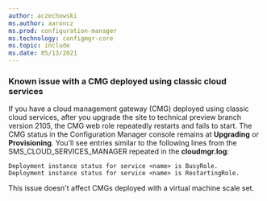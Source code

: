 ```yaml
---
author: aczechowski
ms.author: aaroncz
ms.prod: configuration-manager
ms.technology: configmgr-core
ms.topic: include
ms.date: 05/13/2021
---
```


### <a name="ki_cmg"></a> Known issue with a CMG deployed using classic cloud services

<!--9888296-->

If you have a cloud management gateway (CMG) deployed using classic cloud services, after you upgrade the site to technical preview branch version 2105, the CMG web role repeatedly restarts and fails to start. The CMG status in the Configuration Manager console remains at **Upgrading** or **Provisioning**. You'll see entries similar to the following lines from the SMS_CLOUD_SERVICES_MANAGER repeated in the **cloudmgr.log**:

```log
Deployment instance status for service <name> is BusyRole.
Deployment instance status for service <name> is RestartingRole.
```

This issue doesn't affect CMGs deployed with a virtual machine scale set.
